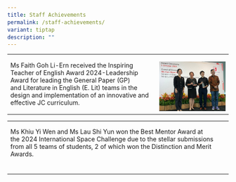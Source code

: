 ```yaml
---
title: Staff Achievements
permalink: /staff-achievements/
variant: tiptap
description: ""
---
```

<table style="minWidth: 50px">
<colgroup>
<col>
<col>
</colgroup>
<tbody>
<tr>
<td rowspan="1" colspan="1">
<p>Ms Faith Goh Li-Ern received&nbsp;the Inspiring Teacher of&nbsp;English
Award 2024-Leadership Award for leading&nbsp;the General Paper (GP) and&nbsp;Literature
in English (E. Lit)&nbsp;teams in the design and implementation of an innovative&nbsp;and
effective JC curriculum.</p>
</td>
<td rowspan="1" colspan="1">
<p></p>
<div class="isomer-image-wrapper">
<img style="width: 100%" height="auto" width="100%" alt="" src="/images/2024/Staff Achievements/Faith.jpg">
</div>
</td>
</tr>
</tbody>
</table>
<table style="minWidth: 50px">
<colgroup>
<col>
<col>
</colgroup>
<tbody>
<tr>
<td rowspan="1" colspan="1">
<p>Ms Khiu Yi Wen and Ms Lau Shi Yun won the Best Mentor Award at the&nbsp;2024
International Space Challenge due to the stellar submissions from all 5
teams of students, 2 of which won the Distinction and Merit Awards.</p>
</td>
<td rowspan="1" colspan="1">
<p></p>
</td>
</tr>
<tr>
<td rowspan="1" colspan="1">
<p></p>
</td>
<td rowspan="1" colspan="1">
<p></p>
</td>
</tr>
</tbody>
</table>
<p></p>